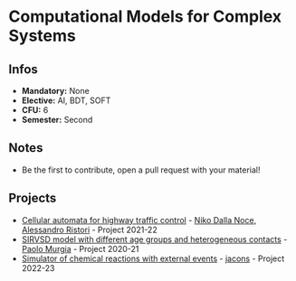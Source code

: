 # Computational Models for Complex Systems
## Infos
- **Mandatory:** None
- **Elective:** AI, BDT, SOFT
- **CFU:** 6
- **Semester:** Second

## Notes
- Be the first to contribute, open a pull request with your material!

## Projects
- [Cellular automata for highway traffic control](https://github.com/nikodallanoce/TrafficAutomata) - [Niko Dalla Noce](https://github.com/nikodallanoce), [Alessandro Ristori](https://github.com/RistoAle97) - Project 2021-22
- [SIRVSD model with different age groups and heterogeneous contacts](https://github.com/Musca23/SIRVSD-model-with-age-groups) - [Paolo Murgia](https://github.com/Musca23) - Project 2020-21
- [Simulator of chemical reactions with external events](https://github.com/jacons/Chemical-Reactions-Simulator) - [jacons](https://github.com/jacons) - Project 2022-23 


